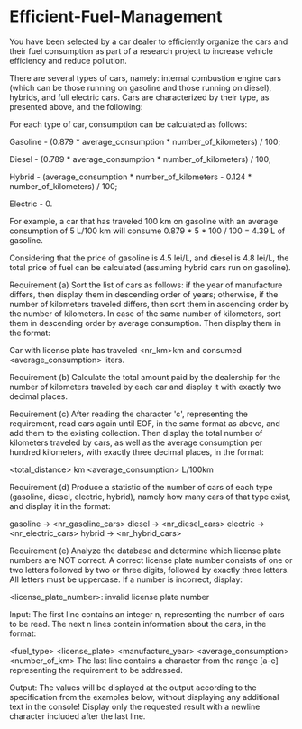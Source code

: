 # Efficient-Fuel-Management
You have been selected by a car dealer to efficiently organize the cars and their fuel consumption as part of a research project to increase vehicle efficiency and reduce pollution.

There are several types of cars, namely: internal combustion engine cars (which can be those running on gasoline and those running on diesel), hybrids, and full electric cars. Cars are characterized by their type, as presented above, and the following:

For each type of car, consumption can be calculated as follows:

Gasoline - (0.879 * average_consumption * number_of_kilometers) / 100;

Diesel - (0.789 * average_consumption * number_of_kilometers) / 100;

Hybrid - (average_consumption * number_of_kilometers - 0.124 * number_of_kilometers) / 100;

Electric - 0.

For example, a car that has traveled 100 km on gasoline with an average consumption of 5 L/100 km will consume 0.879 * 5 * 100 / 100 = 4.39 L of gasoline.

Considering that the price of gasoline is 4.5 lei/L, and diesel is 4.8 lei/L, the total price of fuel can be calculated (assuming hybrid cars run on gasoline).

Requirement (a)
Sort the list of cars as follows: if the year of manufacture differs, then display them in descending order of years; otherwise, if the number of kilometers traveled differs, then sort them in ascending order by the number of kilometers. In case of the same number of kilometers, sort them in descending order by average consumption. Then display them in the format:

Car <brand> with license plate <number> has traveled <nr_km>km and consumed <average_consumption> liters.

Requirement (b)
Calculate the total amount paid by the dealership for the number of kilometers traveled by each car and display it with exactly two decimal places.

Requirement (c)
After reading the character 'c', representing the requirement, read cars again until EOF, in the same format as above, and add them to the existing collection. Then display the total number of kilometers traveled by cars, as well as the average consumption per hundred kilometers, with exactly three decimal places, in the format:

<total_distance> km
<average_consumption> L/100km

Requirement (d)
Produce a statistic of the number of cars of each type (gasoline, diesel, electric, hybrid), namely how many cars of that type exist, and display it in the format:

gasoline -> <nr_gasoline_cars>
diesel -> <nr_diesel_cars>
electric -> <nr_electric_cars>
hybrid -> <nr_hybrid_cars>

Requirement (e)
Analyze the database and determine which license plate numbers are NOT correct. A correct license plate number consists of one or two letters followed by two or three digits, followed by exactly three letters. All letters must be uppercase. If a number is incorrect, display:

<license_plate_number>: invalid license plate number

Input:
The first line contains an integer n, representing the number of cars to be read. The next n lines contain information about the cars, in the format:

<brand> <fuel_type> <license_plate> <manufacture_year> <average_consumption> <number_of_km>
The last line contains a character from the range [a-e] representing the requirement to be addressed.

Output:
The values ​​will be displayed at the output according to the specification from the examples below, without displaying any additional text in the console! Display only the requested result with a newline character included after the last line.
